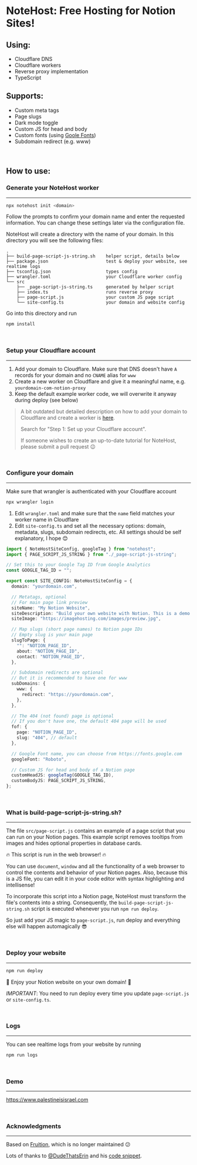 # NoteHost: Free Hosting for Notion Sites!

## Using:

- Cloudflare DNS
- Cloudflare workers
- Reverse proxy implementation
- TypeScript

## Supports:

- Custom meta tags
- Page slugs
- Dark mode toggle
- Custom JS for head and body
- Custom fonts (using [Goole Fonts](https://fonts.google.com/))
- Subdomain redirect (e.g. www)

<br/>

## How to use:

### Generate your NoteHost worker

---

```sh
npx notehost init <domain>
```

Follow the prompts to confirm your domain name and enter the requested information. You can change these settings later via the configuration file.

NoteHost will create a directory with the name of your domain. In this directory you will see the following files:

```
.
├── build-page-script-js-string.sh    helper script, details below
├── package.json                      test & deploy your website, see realtime logs
├── tsconfig.json                     types config
├── wrangler.toml                     your Cloudflare worker config
└── src
    ├── _page-script-js-string.ts     generated by helper script
    ├── index.ts                      runs reverse proxy
    ├── page-script.js                your custom JS page script
    └── site-config.ts                your domain and website config
```

Go into this directory and run

```sh
npm install
```

<br/>

### Setup your Cloudflare account

---

1. Add your domain to Cloudflare. Make sure that DNS doesn't have `A` records for your domain and no `CNAME` alias for `www`
2. Create a new worker on Cloudflare and give it a meaningful name, e.g. `yourdomain-com-notion-proxy`
3. Keep the default example worker code, we will overwrite it anyway during deploy (see below)

> A bit outdated but detailed description on how to add your domain to Cloudflare and create a worker is [here](https://stephenou.notion.site/stephenou/Fruition-Free-Open-Source-Toolkit-for-Building-Websites-with-Notion-771ef38657244c27b9389734a9cbff44).
>
> Search for "Step 1: Set up your Cloudflare account".
>
> If someone wishes to create an up-to-date tutorial for NoteHost, please submit a pull request 😉

<br/>

### Configure your domain

---

Make sure that wrangler is authenticated with your Cloudflare account

```sh
npx wrangler login
```

1. Edit `wrangler.toml` and make sure that the `name` field matches your worker name in Cloudflare
2. Edit `site-config.ts` and set all the necessary options: domain, metadata, slugs, subdomain redirects, etc. All settings should be self explanatory, I hope 😊

```ts filename="src/site-config.ts"
import { NoteHostSiteConfig, googleTag } from "notehost";
import { PAGE_SCRIPT_JS_STRING } from "./_page-script-js-string";

// Set this to your Google Tag ID from Google Analytics
const GOOGLE_TAG_ID = "";

export const SITE_CONFIG: NoteHostSiteConfig = {
  domain: "yourdomain.com",

  // Metatags, optional
  // For main page link preview
  siteName: "My Notion Website",
  siteDescription: "Build your own website with Notion. This is a demo site.",
  siteImage: "https://imagehosting.com/images/preview.jpg",

  // Map slugs (short page names) to Notion page IDs
  // Empty slug is your main page
  slugToPage: {
    "": "NOTION_PAGE_ID",
    about: "NOTION_PAGE_ID",
    contact: "NOTION_PAGE_ID",
  },

  // Subdomain redirects are optional
  // But it is recommended to have one for www
  subDomains: {
    www: {
      redirect: "https://yourdomain.com",
    },
  },

  // The 404 (not found) page is optional
  // If you don't have one, the default 404 page will be used
  fof: {
    page: "NOTION_PAGE_ID",
    slug: "404", // default
  },

  // Google Font name, you can choose from https://fonts.google.com
  googleFont: "Roboto",

  // Custom JS for head and body of a Notion page
  customHeadJS: googleTag(GOOGLE_TAG_ID),
  customBodyJS: PAGE_SCRIPT_JS_STRING,
};
```

<br/>

### What is build-page-script-js-string.sh?

---

The file `src/page-script.js` contains an example of a page script that you can run on your Notion pages.
This example script removes tooltips from images and hides optional properties in database cards.

🔥 This script is run in the web browser! 🔥

You can use `document`, `window` and all the functionality of a web browser to control the contents and behavior of your Notion pages.
Also, because this is a JS file, you can edit it in your code editor with syntax highlighting and intellisense!

To incorporate this script into a Notion page, NoteHost must transform the file's contents into a string. Consequently, the `build-page-script-js-string.sh` script is executed whenever you run `npm run deploy`.

So just add your JS magic to `page-script.js`, run deploy and everything else will happen automagically 😎

<br/>

### Deploy your website

---

```sh
npm run deploy
```

🎉 Enjoy your Notion website on your own domain! 🎉

_IMPORTANT_: You need to run deploy every time you update `page-script.js` or `site-config.ts`.

<br/>

### Logs

---

You can see realtime logs from your website by running

```sh
npm run logs
```

<br/>

### Demo

---

https://www.palestineisisrael.com

<br/>

### Acknowledgments

---

Based on [Fruition](https://fruitionsite.com), which is no longer maintained 😕

Lots of thanks to [@DudeThatsErin](https://github.com/DudeThatsErin) and his [code snippet](https://github.com/stephenou/fruitionsite/issues/258#issue-1929516345).
